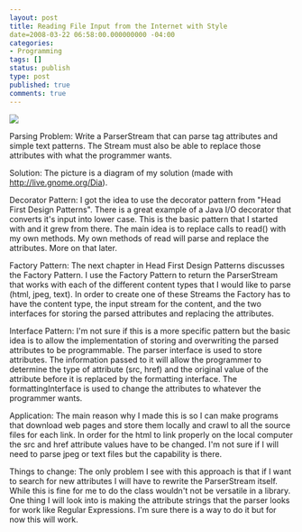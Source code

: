 ```yaml
---
layout: post
title: Reading File Input from the Internet with Style
date=2008-03-22 06:58:00.000000000 -04:00
categories:
- Programming
tags: []
status: publish
type: post
published: true
comments: true
---
```

<a href="/images/parserstream.png"><img src="/images/parserstream.png" border="0" /></a>

Parsing Problem: Write a ParserStream that can parse tag attributes and simple text patterns. The Stream must also be able to replace those attributes with what the programmer wants.

Solution: The picture is a diagram of my solution (made with <a href="http://live.gnome.org/Dia">http://live.gnome.org/Dia</a>).

Decorator Pattern: I got the idea to use the decorator pattern from "Head First Design Patterns". There is a great example of a Java I/O decorator that converts it's input into lower case. This is the basic pattern that I started with and it grew from there. The main idea is to replace calls to read() with my own methods. My own methods of read will parse and replace the attributes. More on that later.

Factory Pattern: The next chapter in Head First Design Patterns discusses the Factory Pattern. I use the Factory Pattern to return the ParserStream that works with each of the different content types that I would like to parse (html, jpeg, text). In order to create one of these Streams the Factory has to have the content type, the input stream for the content, and the two interfaces for storing the parsed attributes and replacing the attributes.

Interface Pattern: I'm not sure if this is a more specific pattern but the basic idea is to allow the implementation of storing and overwriting the parsed attributes to be programmable. The parser interface is used to store attributes. The information passed to it will allow the programmer to determine the type of attribute (src, href) and the original value of the attribute before it is replaced by the formatting interface. The formattingInterface is used to change the attributes to whatever the programmer wants.

Application: The main reason why I made this is so I can make programs that download web pages and store them locally and crawl to all the source files for each link. In order for the html to link properly on the local computer the src and href attribute values have to be changed. I'm not sure if I will need to parse jpeg or text files but the capability is there.

Things to change: The only problem I see with this approach is that if I want to search for new attributes I will have to rewrite the ParserStream itself. While this is fine for me to do the class wouldn't not be versatile in a library. One thing I will look into is making the attribute strings that the parser looks for work like Regular Expressions. I'm sure there is a way to do it but for now this will work.
